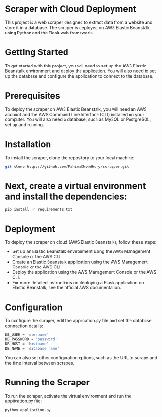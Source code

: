 # Scraper with Cloud Deployment

This project is a web scraper designed to extract data from a website and store it in a database. The scraper is deployed on AWS Elastic Beanstalk using Python and the Flask web framework.

# Getting Started
To get started with this project, you will need to set up the AWS Elastic Beanstalk environment and deploy the application. You will also need to set up the database and configure the application to connect to the database.

# Prerequisites
To deploy the scraper on AWS Elastic Beanstalk, you will need an AWS account and the AWS Command Line Interface (CLI) installed on your computer. You will also need a database, such as MySQL or PostgreSQL, set up and running.

# Installation
To install the scraper, clone the repository to your local machine:

```sh
git clone https://github.com/FahimaChowdhury/scrapper.git
```

# Next, create a virtual environment and install the dependencies:

```sh
pip install -r requirements.txt
```
# Deployment
To deploy the scraper on cloud (AWS Elastic Beanstalk), follow these steps:

- Set up an Elastic Beanstalk environment using the AWS Management Console or the AWS CLI.
- Create an Elastic Beanstalk application using the AWS Management Console or the AWS CLI.
- Deploy the application using the AWS Management Console or the AWS CLI.
- For more detailed instructions on deploying a Flask application on Elastic Beanstalk, see the official AWS documentation.

# Configuration
To configure the scraper, edit the application.py file and set the database connection details:

```sh
DB_USER = 'username'
DB_PASSWORD = 'password'
DB_HOST = 'hostname'
DB_NAME = 'database_name'
```

You can also set other configuration options, such as the URL to scrape and the time interval between scrapes.

# Running the Scraper
To run the scraper, activate the virtual environment and run the application.py file:
```sh
python application.py
```
